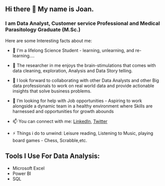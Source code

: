 ## Hi there 👋 My name is Joan.
### I am Data Analyst, Customer service Professional and Medical Parasitology Graduate (M.Sc.)
<!--
**Analyst-Joan/Analyst-Joan** is a ✨ _special_ ✨ repository because its `README.md` (this file) appears on your GitHub profile.
-->
Here are some Interesting facts about me:

- 🔭 I'm a lifelong Science Student - learning, unlearning, and re-learning....
- 🌱 The researcher in me enjoys the brain-stimulations that comes with data cleaning, exploration, Analysis and Data Story telling.
- 👯 I look forward to collaborating with other Data Analysts and other Big data professionals to work on real world data and provide actionable insights that solve business problems.
- 🤔 I’m looking for help with Job opportunities - Aspiring to work alongside a dynamic team in a healthy environment where Skills are harnessed and opportunities for growth abounds

- 📫 You can connect with me: [LinkedIn](https://linkedin.com/in/chukwuemekajoanc/), [Twitter](https://twitter.com/Analyst_Joan)

- ⚡ Things i do to unwind: Leisure reading, Listening to Music, playing board games - Chess, Scrabble,etc.

## Tools I Use For Data Analysis:
- Microsoft Excel
- Power BI
- SQL
